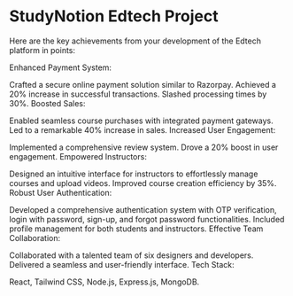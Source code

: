 # StudyNotion Edtech Project
Here are the key achievements from your development of the Edtech platform in points:

Enhanced Payment System:

Crafted a secure online payment solution similar to Razorpay.
Achieved a 20% increase in successful transactions.
Slashed processing times by 30%.
Boosted Sales:

Enabled seamless course purchases with integrated payment gateways.
Led to a remarkable 40% increase in sales.
Increased User Engagement:

Implemented a comprehensive review system.
Drove a 20% boost in user engagement.
Empowered Instructors:

Designed an intuitive interface for instructors to effortlessly manage courses and upload videos.
Improved course creation efficiency by 35%.
Robust User Authentication:

Developed a comprehensive authentication system with OTP verification, login with password, sign-up, and forgot password functionalities.
Included profile management for both students and instructors.
Effective Team Collaboration:

Collaborated with a talented team of six designers and developers.
Delivered a seamless and user-friendly interface.
Tech Stack:

React, Tailwind CSS, Node.js, Express.js, MongoDB.
